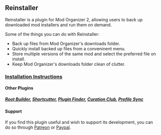 ## Reinstaller
Reinstaller is a plugin for Mod Organizer 2, allowing users to back up downloaded mod installers and run them on demand.

Some of the things you can do with Reinstaller:
- Back up files from Mod Organizer's downloads folder.
- Quickly install backed up files from a conveninent menu.
- Store multiple versions of the same mod and select the preferred file on install.
- Keep Mod Organizer's downloads folder clean of clutter.

### [Installation Instructions](https://kezyma.github.io/?p=reinstaller)

#### Other Plugins
##### [Root Builder](https://www.nexusmods.com/skyrimspecialedition/mods/31720), [Shortcutter](https://www.nexusmods.com/skyrimspecialedition/mods/59827), [Plugin Finder](https://www.nexusmods.com/skyrimspecialedition/mods/59869), [Curation Club](https://www.nexusmods.com/skyrimspecialedition/mods/60552), [Profile Sync](https://www.nexusmods.com/skyrimspecialedition/mods/60690)

#### Support
If you find this plugin useful and wish to support its development, you can do so through [Patreon](https://www.patreon.com/KezymaOnline) or [Paypal](https://paypal.me/kezyma). 